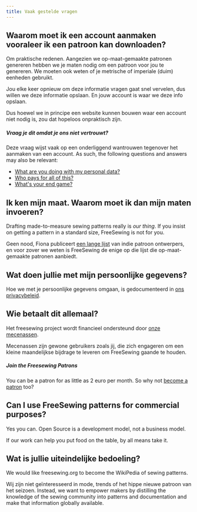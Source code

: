 ```yaml
---
title: Vaak gestelde vragen
---
```


## Waarom moet ik een account aanmaken vooraleer ik een patroon kan downloaden?

Om praktische redenen. Aangezien we op-maat-gemaakte patronen genereren hebben we je maten nodig om een patroon voor jou te genereren. We moeten ook weten of je metrische of imperiale (duim) eenheden gebruikt.

Jou elke keer opnieuw om deze informatie vragen gaat snel vervelen, dus willen we deze informatie opslaan. En jouw account is waar we deze info opslaan.

Dus hoewel we in principe een website kunnen bouwen waar een account niet nodig is, zou dat hopeloos onpraktisch zijn.

<Note>

##### Vraag je dit omdat je ons niet vertrouwt?

Deze vraag wijst vaak op een onderliggend wantrouwen tegenover het aanmaken van een account. As such, the following questions and answers may also be relevant:

 - [What are you doing with my personal data?](#what-are-you-doing-with-my-personal-data)
 - [Who pays for all of this?](#who-pays-for-all-of-this)
 - [What's your end game?](#whats-your-end-game)

</Note>

## Ik ken mijn maat. Waarom moet ik dan mijn maten invoeren?

Drafting made-to-measure sewing patterns really is *our thing*. If you insist on getting a pattern in a standard size, FreeSewing is not for you.

Geen nood, Fiona publiceert [een lange lijst](https://chainstitcher.blogspot.com/p/about-blog.html) van indie patroon ontwerpers, en voor zover we weten is FreeSewing de enige op die lijst die op-maat-gemaakte patronen aanbiedt.

## Wat doen jullie met mijn persoonlijke gegevens?

Hoe we met je persoonlijke gegevens omgaan, is gedocumenteerd in [ons privacybeleid](/docs/about/privacy/).

## Wie betaalt dit allemaal?

Het freesewing project wordt financieel ondersteund door [onze mecenassen](/patrons).

Mecenassen zijn gewone gebruikers zoals jij, die zich engageren om een kleine maandelijkse bijdrage te leveren om FreeSewing gaande te houden.

<Note>

##### Join the Freesewing Patrons
You can be a patron for as little as 2 euro per month. So why not 
[become a patron](/patrons/join) too?

</Note>

## Can I use FreeSewing patterns for commercial purposes?

Yes you can. Open Source is a development model, not a business model.

If our work can help you put food on the table, by all means take it.

## Wat is jullie uiteindelijke bedoeling?

We would like freesewing.org to become the WikiPedia of sewing patterns.

Wij zijn niet geïnteresseerd in mode, trends of het hippe nieuwe patroon van het seizoen. Instead, we want to empower makers by distilling the knowledge of the sewing community into patterns and documentation and make that information globally available. 
